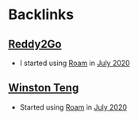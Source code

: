 
# Backlinks
## [Reddy2Go](<Reddy2Go.md>)
- I started using [Roam](<Roam.md>) in [July 2020](<July 2020.md>)

## [Winston Teng](<Winston Teng.md>)
- Started using [Roam](<Roam.md>) in [July 2020](<July 2020.md>)


